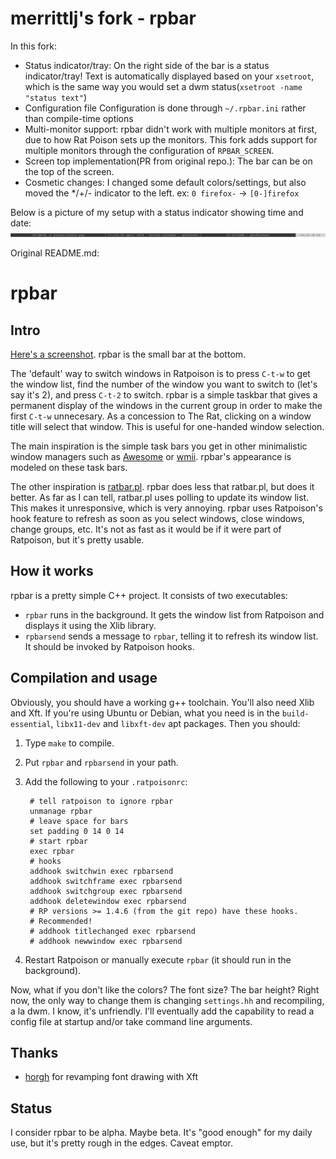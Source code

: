 merrittlj's fork - rpbar
======

In this fork:
* Status indicator/tray:
    On the right side of the bar is a status indicator/tray! Text is automatically displayed based on your ``xsetroot``, which is the same way you would set a dwm status(``xsetroot -name "status text"``)
* Configuration file
    Configuration is done through ``~/.rpbar.ini`` rather than compile-time options
* Multi-monitor support:
    rpbar didn't work with multiple monitors at first, due to how Rat Poison sets up the monitors. This fork adds support for multiple monitors through the configuration of ``RPBAR_SCREEN``.
* Screen top implementation(PR from original repo.):
    The bar can be on the top of the screen.
* Cosmetic changes:
    I changed some default colors/settings, but also moved the */+/- indicator to the left. ex: ``0 firefox-`` -> ``[0-]firefox``

Below is a picture of my setup with a status indicator showing time and date:
![img](assets/status.png)






Original README.md:

rpbar
======

Intro
-----

[Here's a screenshot](http://dimatura.net/shot3.png).
rpbar is the small bar at the bottom. 

The 'default' way to switch windows in Ratpoison is to press `C-t-w` to get the
window list, find the number of the window you want to switch to (let's say
it's 2), and press `C-t-2` to switch. rpbar is a simple taskbar that gives a
permanent display of the windows in the current group in order to make the
first `C-t-w` unnecesary. As a concession to The Rat, clicking on a window title
will select that window. This is useful for one-handed window selection.

The main inspiration is the simple task bars you get in other minimalistic
window managers such as [Awesome](http://awesome.naquadah.org) or
[wmii](http://wmii.suckless.org). rpbar's appearance is modeled on these task
bars.

The other inspiration is [ratbar.pl](http://xenotrout.com/prog/ratbar/).
rpbar does less that ratbar.pl, but does it better. As far as I can tell,
ratbar.pl uses polling to update its window list. This makes it unresponsive,
which is very annoying. rpbar uses Ratpoison's hook feature to refresh as
soon as you select windows, close windows, change groups, etc. It's not
as fast as it would be if it were part of Ratpoison, but it's pretty usable.

How it works
-------------
rpbar is a pretty simple C++ project. It consists of two executables:

- `rpbar` runs in the background. It gets the window list from Ratpoison and displays
  it using the Xlib library.
- `rpbarsend` sends a message to `rpbar`, telling it to refresh its window
  list. It should be invoked by Ratpoison hooks.

Compilation and usage
---------------------

Obviously, you should have a working g++ toolchain. You'll also need Xlib and
Xft. If you're using Ubuntu or Debian, what you need is in the
`build-essential`, `libx11-dev` and `libxft-dev` apt packages.
Then you should:

1. Type `make` to compile.
1. Put `rpbar` and `rpbarsend` in your path.
1. Add the following to your `.ratpoisonrc`:

        # tell ratpoison to ignore rpbar
        unmanage rpbar
        # leave space for bars
        set padding 0 14 0 14
        # start rpbar 
        exec rpbar
        # hooks
        addhook switchwin exec rpbarsend
        addhook switchframe exec rpbarsend
        addhook switchgroup exec rpbarsend
        addhook deletewindow exec rpbarsend
        # RP versions >= 1.4.6 (from the git repo) have these hooks.
        # Recommended!
        # addhook titlechanged exec rpbarsend
        # addhook newwindow exec rpbarsend

1. Restart Ratpoison or manually execute `rpbar` (it should run in the background).

Now, what if you don't like the colors? The font size? The bar height?  Right
now, the only way to change them is changing `settings.hh` and recompiling, a
la dwm. I know, it's unfriendly. I'll eventually add the capability to read a
config file at startup and/or take command line arguments.



Thanks
---------

- [horgh](https://github.com/horgh) for revamping font drawing with Xft



Status
----------

I consider rpbar to be alpha. Maybe beta.  It's "good enough" for my daily
use, but it's pretty rough in the edges. Caveat emptor.
